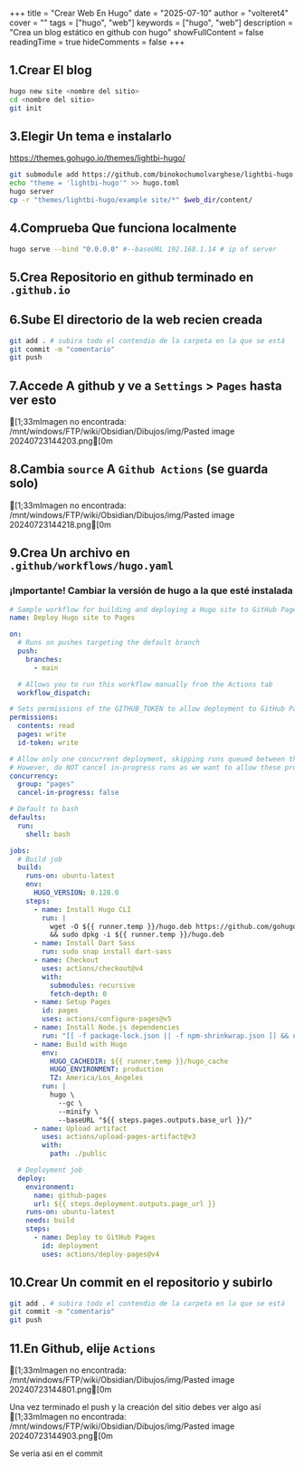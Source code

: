 +++
title = "Crear Web En Hugo"
date = "2025-07-10"
author = "volteret4"
cover = ""
tags = ["hugo", "web"]
keywords = ["hugo", "web"]
description = "Crea un blog estático en github con hugo"
showFullContent = false
readingTime = true
hideComments = false
+++

## 1.Crear El blog

```sh
hugo new site <nombre del sitio>
cd <nombre del sitio>
git init
```

## 3.Elegir Un tema e instalarlo

<https://themes.gohugo.io/themes/lightbi-hugo/>

```bash
git submodule add https://github.com/binokochumolvarghese/lightbi-hugo themes/lightbi-hugo
echo "theme = 'lightbi-hugo'" >> hugo.toml
hugo server
cp -r "themes/lightbi-hugo/example site/*" $web_dir/content/
```

## 4.Comprueba Que funciona localmente

```bash
hugo serve --bind "0.0.0.0" #--baseURL 192.168.1.14 # ip of server
```

## 5.Crea Repositorio en github terminado en `.github.io`

## 6.Sube El directorio de la web recien creada

```bash
git add . # subira todo el contendio de la carpeta en la que se está
git commit -m "comentario"
git push
```

## 7.Accede A github y ve a `Settings` > `Pages` hasta ver esto

[1;33mImagen no encontrada: /mnt/windows/FTP/wiki/Obsidian/Dibujos/img/Pasted image 20240723144203.png[0m

<!-- Imagen no encontrada: Pasted image 20240723144203.png -->

## 8.Cambia `source` A `Github Actions` (se guarda solo)

[1;33mImagen no encontrada: /mnt/windows/FTP/wiki/Obsidian/Dibujos/img/Pasted image 20240723144218.png[0m

<!-- Imagen no encontrada: Pasted image 20240723144218.png -->

## 9.Crea Un archivo en `.github/workflows/hugo.yaml`

### ¡Importante! Cambiar la versión de hugo a la que esté instalada

```yaml
# Sample workflow for building and deploying a Hugo site to GitHub Pages
name: Deploy Hugo site to Pages

on:
  # Runs on pushes targeting the default branch
  push:
    branches:
      - main

  # Allows you to run this workflow manually from the Actions tab
  workflow_dispatch:

# Sets permissions of the GITHUB_TOKEN to allow deployment to GitHub Pages
permissions:
  contents: read
  pages: write
  id-token: write

# Allow only one concurrent deployment, skipping runs queued between the run in-progress and latest queued.
# However, do NOT cancel in-progress runs as we want to allow these production deployments to complete.
concurrency:
  group: "pages"
  cancel-in-progress: false

# Default to bash
defaults:
  run:
    shell: bash

jobs:
  # Build job
  build:
    runs-on: ubuntu-latest
    env:
      HUGO_VERSION: 0.128.0
    steps:
      - name: Install Hugo CLI
        run: |
          wget -O ${{ runner.temp }}/hugo.deb https://github.com/gohugoio/hugo/releases/download/v${HUGO_VERSION}/hugo_extended_${HUGO_VERSION}_linux-amd64.deb \
          && sudo dpkg -i ${{ runner.temp }}/hugo.deb
      - name: Install Dart Sass
        run: sudo snap install dart-sass
      - name: Checkout
        uses: actions/checkout@v4
        with:
          submodules: recursive
          fetch-depth: 0
      - name: Setup Pages
        id: pages
        uses: actions/configure-pages@v5
      - name: Install Node.js dependencies
        run: "[[ -f package-lock.json || -f npm-shrinkwrap.json ]] && npm ci || true"
      - name: Build with Hugo
        env:
          HUGO_CACHEDIR: ${{ runner.temp }}/hugo_cache
          HUGO_ENVIRONMENT: production
          TZ: America/Los_Angeles
        run: |
          hugo \
            --gc \
            --minify \
            --baseURL "${{ steps.pages.outputs.base_url }}/"
      - name: Upload artifact
        uses: actions/upload-pages-artifact@v3
        with:
          path: ./public

  # Deployment job
  deploy:
    environment:
      name: github-pages
      url: ${{ steps.deployment.outputs.page_url }}
    runs-on: ubuntu-latest
    needs: build
    steps:
      - name: Deploy to GitHub Pages
        id: deployment
        uses: actions/deploy-pages@v4
```

## 10.Crear Un commit en el repositorio y subirlo

```bash
git add . # subira todo el contendio de la carpeta en la que se está
git commit -m "comentario"
git push
```

## 11.En Github, elije `Actions`

[1;33mImagen no encontrada: /mnt/windows/FTP/wiki/Obsidian/Dibujos/img/Pasted image 20240723144801.png[0m

<!-- Imagen no encontrada: Pasted image 20240723144801.png -->

Una vez terminado el push y la creación del sitio debes ver algo así
[1;33mImagen no encontrada: /mnt/windows/FTP/wiki/Obsidian/Dibujos/img/Pasted image 20240723144903.png[0m

<!-- Imagen no encontrada: Pasted image 20240723144903.png -->

Se veria asi en el commit
